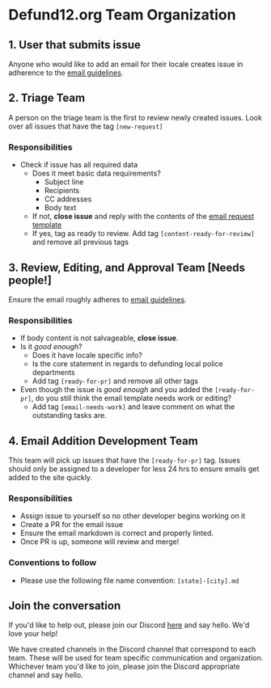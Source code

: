 # Defund12.org Team Organization

## 1. User that submits issue

Anyone who would like to add an email for their locale creates issue in adherence to the [email guidelines](https://github.com/teddywilson/defund12.org/blob/gh-pages/EMAIL_TEMPLATE_STYLE_GUIDE.md).

## 2. Triage Team

A person on the triage team is the first to review newly created issues. Look over all issues that have the tag `[new-request]`

### Responsibilities

- Check if issue has all required data
  - Does it meet basic data requirements?
    - Subject line
    - Recipients
    - CC addresses
    - Body text
  - If not, **close issue** and reply with the contents of the [email request template](https://github.com/teddywilson/defund12.org/blob/gh-pages/.github/ISSUE_TEMPLATE/EMAIL_REQUEST.md)
  - If yes, tag as ready to review. Add tag `[content-ready-for-review]` and remove all previous tags

## 3. Review, Editing, and Approval Team [Needs people!]

Ensure the email roughly adheres to [email guidelines](https://github.com/teddywilson/defund12.org/blob/gh-pages/EMAIL_TEMPLATE_STYLE_GUIDE.md).

### Responsibilities

- If body content is not salvageable, **close issue**.
- Is it _good enough_?
  - Does it have locale specific info?
  - Is the core statement in regards to defunding local police departments
  - Add tag `[ready-for-pr]` and remove all other tags
- Even though the issue is _good enough_ and you added the `[ready-for-pr]`, do you still think the email template needs work or editing?
  - Add tag `[email-needs-work]` and leave comment on what the outstanding tasks are.

## 4. Email Addition Development Team

This team will pick up issues that have the `[ready-for-pr]` tag. Issues should only be assigned to a developer for less 24 hrs to ensure emails get added to the site quickly.

### Responsibilities

- Assign issue to yourself so no other developer begins working on it
- Create a PR for the email issue
- Ensure the email markdown is correct and properly linted.
- Once PR is up, someone will review and merge!

### Conventions to follow

- Please use the following file name convention: `[state]-[city].md`

## Join the conversation

If you'd like to help out, please join our Discord [here](https://discord.gg/YMxndzd) and say hello. We'd love your help!

We have created channels in the Discord channel that correspond to each team. These will be used for team specific communication and organization. Whichever team you'd like to join, please join the Discord appropriate channel and say hello.
